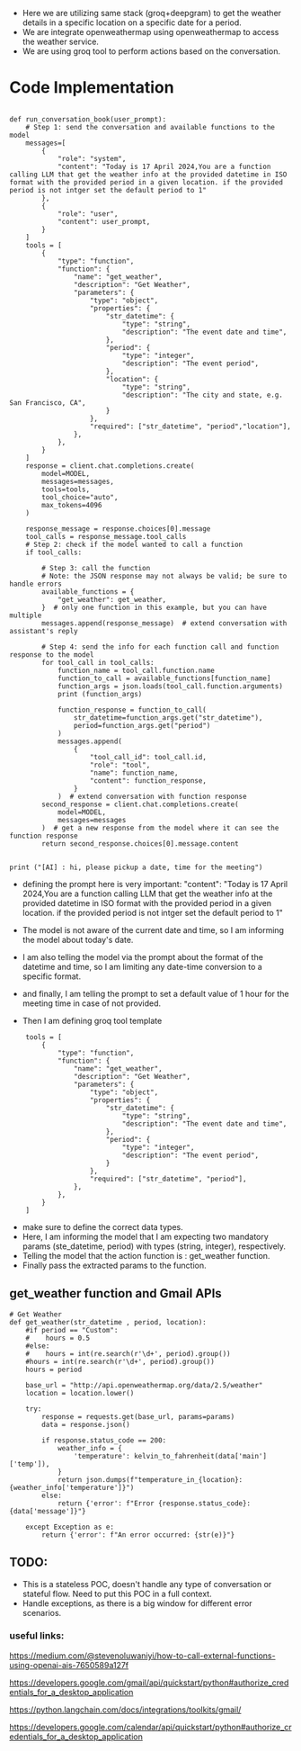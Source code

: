 - Here we are utilizing same stack (groq+deepgram) to get the weather details in a specific location on a specific date for a period. 
- We are integrate openweathermap using openweathermap to access the weather service.
- We are using groq tool to perform actions based on the conversation.

# Code Implementation
```

def run_conversation_book(user_prompt):
    # Step 1: send the conversation and available functions to the model
    messages=[
        {
            "role": "system",
            "content": "Today is 17 April 2024,You are a function calling LLM that get the weather info at the provided datetime in ISO format with the provided period in a given location. if the provided period is not intger set the default period to 1"
        },
        {
            "role": "user",
            "content": user_prompt,
        }
    ]
    tools = [
        {
            "type": "function",
            "function": {
                "name": "get_weather",
                "description": "Get Weather",
                "parameters": {
                    "type": "object",
                    "properties": {
                        "str_datetime": {
                            "type": "string",
                            "description": "The event date and time",
                        },
                        "period": {
                            "type": "integer",
                            "description": "The event period",
                        },
                        "location": {
                            "type": "string",
                            "description": "The city and state, e.g. San Francisco, CA",
                        }
                    },
                    "required": ["str_datetime", "period","location"],
                },
            },
        }
    ]
    response = client.chat.completions.create(
        model=MODEL,
        messages=messages,
        tools=tools,
        tool_choice="auto",  
        max_tokens=4096
    )

    response_message = response.choices[0].message
    tool_calls = response_message.tool_calls
    # Step 2: check if the model wanted to call a function
    if tool_calls:
        
        # Step 3: call the function
        # Note: the JSON response may not always be valid; be sure to handle errors
        available_functions = {
            "get_weather": get_weather,
        }  # only one function in this example, but you can have multiple
        messages.append(response_message)  # extend conversation with assistant's reply
        
        # Step 4: send the info for each function call and function response to the model
        for tool_call in tool_calls:
            function_name = tool_call.function.name
            function_to_call = available_functions[function_name]
            function_args = json.loads(tool_call.function.arguments)
            print (function_args)
            
            function_response = function_to_call(
                str_datetime=function_args.get("str_datetime"),
                period=function_args.get("period") 
            )
            messages.append(
                {
                    "tool_call_id": tool_call.id,
                    "role": "tool",
                    "name": function_name,
                    "content": function_response,
                }
            )  # extend conversation with function response
        second_response = client.chat.completions.create(
            model=MODEL,
            messages=messages
        )  # get a new response from the model where it can see the function response
        return second_response.choices[0].message.content


print ("[AI] : hi, please pickup a date, time for the meeting")    

```
- defining the prompt here is very important:
"content": "Today is 17 April 2024,You are a function calling LLM that get the weather info at the provided datetime in ISO format with the provided period in a given location. if the provided period is not intger set the default period to 1"

- The model is not aware of the current date and time, so I am informing the model about today's date.

- I am also telling the model via the prompt about the format of the datetime and time, so I am limiting any date-time conversion to a specific format. 

- and finally, I am telling the prompt to set a default value of 1 hour for the meeting time in case of not provided.

- Then I am defining groq tool template
```
    tools = [
        {
            "type": "function",
            "function": {
                "name": "get_weather",
                "description": "Get Weather",
                "parameters": {
                    "type": "object",
                    "properties": {
                        "str_datetime": {
                            "type": "string",
                            "description": "The event date and time",
                        },
                        "period": {
                            "type": "integer",
                            "description": "The event period",
                        }
                    },
                    "required": ["str_datetime", "period"],
                },
            },
        }
    ]
```
- make sure to define the correct data types.
- Here, I am informing the model that I am expecting two mandatory params (ste_datetime, period) with types (string, integer), respectively. 
- Telling the model that the action function is : get_weather function.
- Finally pass the extracted params to the function.

## get_weather function and Gmail APIs

```
# Get Weather
def get_weather(str_datetime , period, location):
    #if period == "Custom":
    #    hours = 0.5
    #else:
    #    hours = int(re.search(r'\d+', period).group())
    #hours = int(re.search(r'\d+', period).group())
    hours = period

    base_url = "http://api.openweathermap.org/data/2.5/weather"
    location = location.lower()

    try:
        response = requests.get(base_url, params=params)
        data = response.json()

        if response.status_code == 200:
            weather_info = {
                'temperature': kelvin_to_fahrenheit(data['main']['temp']),
            }
            return json.dumps(f"temperature_in_{location}: {weather_info['temperature']}")
        else:
            return {'error': f"Error {response.status_code}: {data['message']}"}

    except Exception as e:
        return {'error': f"An error occurred: {str(e)}"}
```

## TODO:
- This is a stateless POC, doesn't handle any type of conversation or stateful flow. Need to put this POC in a full context. 
- Handle exceptions, as there is a big window for different error scenarios. 

### useful links:

https://medium.com/@stevenoluwaniyi/how-to-call-external-functions-using-openai-ais-7650589a127f

https://developers.google.com/gmail/api/quickstart/python#authorize_credentials_for_a_desktop_application

https://python.langchain.com/docs/integrations/toolkits/gmail/

https://developers.google.com/calendar/api/quickstart/python#authorize_credentials_for_a_desktop_application
